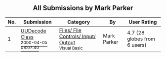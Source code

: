 ﻿<div align="center">

## All Submissions by Mark Parker

</div>

No.  | Submission | Category | By   | User Rating
---- | ---------- | -------- | ---- | -----------
1 | [UUDecode Class<br /><sup>2000-04-05 08:07:40</sup>](https://github.com/Planet-Source-Code/mark-parker-uudecode-class__1-6879) | [Files/ File Controls/ Input/ Output<br /><sup>Visual Basic</sup>](../ByCategory/files-file-controls-input-output__1-3.md) | Mark Parker | 4.7 (28 globes from 6 users)
